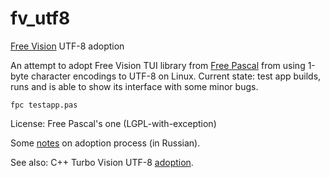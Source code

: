 # fv_utf8
[Free Vision](https://wiki.freepascal.org/Free_Vision) UTF-8 adoption

An attempt to adopt Free Vision TUI library from [Free Pascal](https://www.freepascal.org/) from using 1-byte character encodings to UTF-8 on Linux. Current state: test app builds, runs and is able to show its interface with some minor bugs.

```
fpc testapp.pas
```

License: Free Pascal's one (LGPL-with-exception)

Some [notes](http://www.freepascal.ru/forum/viewtopic.php?p=163609#p163609) on adoption process (in Russian).

See also: C++ Turbo Vision UTF-8 [adoption](https://github.com/magiblot/tvision).
